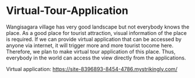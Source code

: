 # Virtual-Tour-Application
Wangisagara village has very good landscape but not everybody knows the place. As a good place for tourist attraction, visual information of the place is required. 
If we can provide virtual application that can be accessed by anyone via internet, it will trigger more and more tourist tocome here. 
Therefore, we plan to make virtual tour application of this place. Thus, everybody in the world can access the view directly from the applications.

Virtual application:
https://site-8396893-8454-4786.mystrikingly.com/
